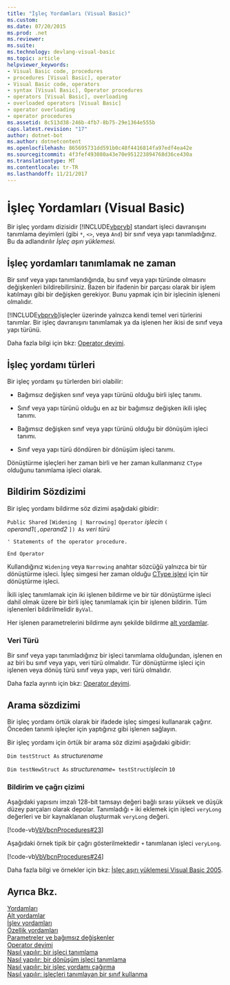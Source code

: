 ```yaml
---
title: "İşleç Yordamları (Visual Basic)"
ms.custom: 
ms.date: 07/20/2015
ms.prod: .net
ms.reviewer: 
ms.suite: 
ms.technology: devlang-visual-basic
ms.topic: article
helpviewer_keywords:
- Visual Basic code, procedures
- procedures [Visual Basic], operator
- Visual Basic code, operators
- syntax [Visual Basic], Operator procedures
- operators [Visual Basic], overloading
- overloaded operators [Visual Basic]
- operator overloading
- operator procedures
ms.assetid: 8c513d38-246b-4fb7-8b75-29e1364e555b
caps.latest.revision: "17"
author: dotnet-bot
ms.author: dotnetcontent
ms.openlocfilehash: 865695731dd591b0c48f4416814fa97edf4ea42e
ms.sourcegitcommit: 4f3fef493080a43e70e951223894768d36ce430a
ms.translationtype: MT
ms.contentlocale: tr-TR
ms.lasthandoff: 11/21/2017
---
```

# <a name="operator-procedures-visual-basic"></a>İşleç Yordamları (Visual Basic)
Bir işleç yordamı dizisidir [!INCLUDE[vbprvb](~/includes/vbprvb-md.md)] standart işleci davranışını tanımlama deyimleri (gibi `*`, `<>`, veya `And`) bir sınıf veya yapı tanımladığınız. Bu da adlandırılır *İşleç aşırı yüklemesi*.  
  
## <a name="when-to-define-operator-procedures"></a>İşleç yordamları tanımlamak ne zaman  
 Bir sınıf veya yapı tanımlandığında, bu sınıf veya yapı türünde olmasını değişkenleri bildirebilirsiniz. Bazen bir ifadenin bir parçası olarak bir işlem katılmayı gibi bir değişken gerekiyor. Bunu yapmak için bir işlecinin işleneni olmalıdır.  
  
 [!INCLUDE[vbprvb](~/includes/vbprvb-md.md)]işleçler üzerinde yalnızca kendi temel veri türlerini tanımlar. Bir işleç davranışını tanımlamak ya da işlenen her ikisi de sınıf veya yapı türünü.  
  
 Daha fazla bilgi için bkz: [Operator deyimi](../../../../visual-basic/language-reference/statements/operator-statement.md).  
  
## <a name="types-of-operator-procedure"></a>İşleç yordamı türleri  
 Bir işleç yordamı şu türlerden biri olabilir:  
  
-   Bağımsız değişken sınıf veya yapı türünü olduğu birli işleç tanımı.  
  
-   Sınıf veya yapı türünü olduğu en az bir bağımsız değişken ikili işleç tanımı.  
  
-   Bağımsız değişken sınıf veya yapı türünü olduğu bir dönüşüm işleci tanımı.  
  
-   Sınıf veya yapı türü döndüren bir dönüşüm işleci tanımı.  
  
 Dönüştürme işleçleri her zaman birli ve her zaman kullanmanız `CType` olduğunu tanımlama işleci olarak.  
  
## <a name="declaration-syntax"></a>Bildirim Sözdizimi  
 Bir işleç yordamı bildirme söz dizimi aşağıdaki gibidir:  
  
 `Public Shared`   `[Widening | Narrowing]`   `Operator`  *işlecin* `(` *operand1*`[,`*operand2* `]) As` *veri türü*   
  
 `' Statements of the operator procedure.`  
  
 `End Operator`  
  
 Kullandığınız `Widening` veya `Narrowing` anahtar sözcüğü yalnızca bir tür dönüştürme işleci. İşleç simgesi her zaman olduğu [CType işlevi](../../../../visual-basic/language-reference/functions/ctype-function.md) için tür dönüştürme işleci.  
  
 İkili işleç tanımlamak için iki işlenen bildirme ve bir tür dönüştürme işleci dahil olmak üzere bir birli işleç tanımlamak için bir işlenen bildirin. Tüm işlenenleri bildirilmelidir `ByVal`.  
  
 Her işlenen parametrelerini bildirme aynı şekilde bildirme [alt yordamlar](./sub-procedures.md).  
  
### <a name="data-type"></a>Veri Türü  
 Bir sınıf veya yapı tanımladığınız bir işleci tanımlama olduğundan, işlenen en az biri bu sınıf veya yapı, veri türü olmalıdır. Tür dönüştürme işleci için işlenen veya dönüş türü sınıf veya yapı, veri türü olmalıdır.  
  
 Daha fazla ayrıntı için bkz: [Operator deyimi](../../../../visual-basic/language-reference/statements/operator-statement.md).  
  
## <a name="calling-syntax"></a>Arama sözdizimi  
 Bir işleç yordamı örtük olarak bir ifadede işleç simgesi kullanarak çağırır. Önceden tanımlı işleçler için yaptığınız gibi işlenen sağlayın.  
  
 Bir işleç yordamı için örtük bir arama söz dizimi aşağıdaki gibidir:  
  
 `Dim testStruct As`  *structurename*  
  
 `Dim testNewStruct As`  *structurename*`= testStruct`*işlecin*   `10`  
  
### <a name="illustration-of-declaration-and-call"></a>Bildirim ve çağrı çizimi  
 Aşağıdaki yapısını imzalı 128-bit tamsayı değeri bağlı sırası yüksek ve düşük düzey parçaları olarak depolar. Tanımladığı `+` iki eklemek için işleci `veryLong` değerleri ve bir kaynaklanan oluşturmak `veryLong` değeri.  
  
 [!code-vb[VbVbcnProcedures#23](./codesnippet/VisualBasic/operator-procedures_1.vb)]  
  
 Aşağıdaki örnek tipik bir çağrı gösterilmektedir `+` tanımlanan işleci `veryLong`.  
  
 [!code-vb[VbVbcnProcedures#24](./codesnippet/VisualBasic/operator-procedures_2.vb)]  
  
 Daha fazla bilgi ve örnekler için bkz: [İşleç aşırı yüklemesi Visual Basic 2005](http://go.microsoft.com/fwlink/?LinkId=101703).  
  
## <a name="see-also"></a>Ayrıca Bkz.  
 [Yordamları](./index.md)  
 [Alt yordamlar](./sub-procedures.md)  
 [İşlev yordamları](./function-procedures.md)  
 [Özellik yordamları](./property-procedures.md)  
 [Parametreler ve bağımsız değişkenler](./procedure-parameters-and-arguments.md)  
 [Operator deyimi](../../../../visual-basic/language-reference/statements/operator-statement.md)  
 [Nasıl yapılır: bir işleci tanımlama](./how-to-define-an-operator.md)  
 [Nasıl yapılır: bir dönüşüm işleci tanımlama](./how-to-define-a-conversion-operator.md)  
 [Nasıl yapılır: bir işleç yordamı çağırma](./how-to-call-an-operator-procedure.md)  
 [Nasıl yapılır: işleçleri tanımlayan bir sınıf kullanma](./how-to-use-a-class-that-defines-operators.md)
